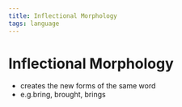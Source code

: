 ```yaml
---
title: Inflectional Morphology
tags: language
---
```


# Inflectional Morphology
- creates the new forms of the same word
- e.g.bring, brought, brings










